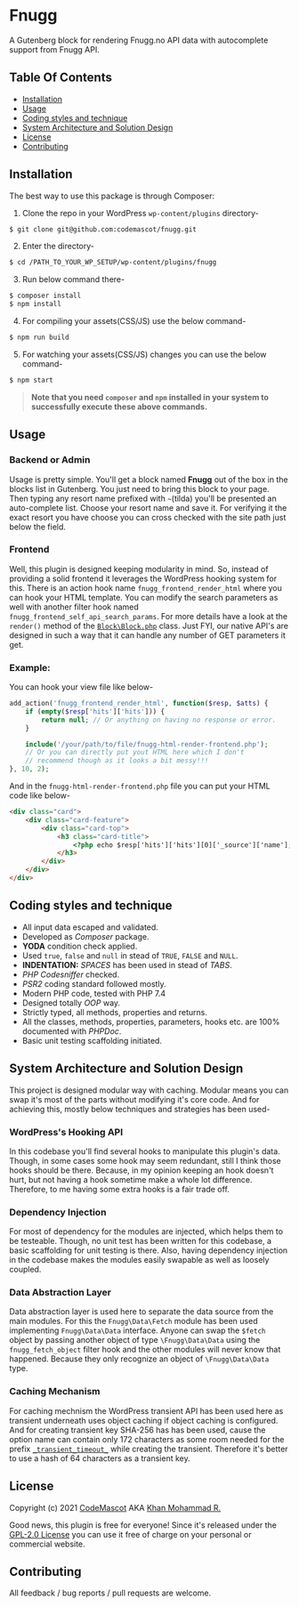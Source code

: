 # Fnugg
A Gutenberg block for rendering Fnugg.no API data with autocomplete support from Fnugg API.

## Table Of Contents

* [Installation](#installation)
* [Usage](#usage)
* [Coding styles and technique](#coding-styles-and-technique)
* [System Architecture and Solution Design](#System-Architecture-and-Solution-Design)
* [License](#license)
* [Contributing](#contributing)

## Installation

The best way to use this package is through Composer:

1. Clone the repo in your WordPress `wp-content/plugins` directory-
```BASH
$ git clone git@github.com:codemascot/fnugg.git
```

2. Enter the directory-
```BASH
$ cd /PATH_TO_YOUR_WP_SETUP/wp-content/plugins/fnugg
```

3. Run below command there-

```BASH
$ composer install
$ npm install
```

4. For compiling your assets(CSS/JS) use the below command-

```BASH
$ npm run build
```

5. For watching your assets(CSS/JS) changes you can use the below command-

```BASH
$ npm start
```

> **Note that you need `composer` and `npm` installed in your system to successfully execute these above commands.**

## Usage

### Backend or Admin
Usage is pretty simple. You'll get a block named **Fnugg** out of the box in the blocks list in Gutenberg. You just need to bring this block to your page. Then typing any resort name prefixed with `~`(tilda) you'll be presented an auto-complete list. Choose your resort name and save it. For verifying it the exact resort you have choose you can cross checked with the site path just below the field.

### Frontend
Well, this plugin is designed keeping modularity in mind. So, instead of providing a solid frontend it leverages the WordPress hooking system for this. There is an action hook name `fnugg_frontend_render_html` where you can hook your HTML template. You can modify the search parameters as well with another filter hook named `fnugg_frontend_self_api_search_params`. For more details have a look at the `render()` method of the [`Block\Block.php`](https://github.com/codemascot/fnugg/blob/main/inc/Block/Block.php) class. Just FYI, our native API's are designed in such a way that it can handle any number of GET parameters it get.

### Example:
You can hook your view file like below-
```PHP
add_action('fnugg_frontend_render_html', function($resp, $atts) {
    if (empty($resp['hits']['hits'])) {
	    return null; // Or anything on having no response or error.
	}

    include('/your/path/to/file/fnugg-html-render-frontend.php');
    // Or you can directly put yout HTML here which I don't
    // recommend though as it looks a bit messy!!!
}, 10, 2);
```
And in the `fnugg-html-render-frontend.php` file you can put your HTML code like below-
```HTML
<div class="card">
    <div class="card-feature">
        <div class="card-top">
            <h3 class="card-title">
				<?php echo $resp['hits']['hits'][0]['_source']['name']; ?>
			</h3>
        </div>
    </div>
</div>
```

## Coding styles and technique
* All input data escaped and validated.
* Developed as *Composer* package.
* **YODA** condition check applied.
* Used `true`, `false` and `null` in stead of `TRUE`, `FALSE` and `NULL`.
* **INDENTATION:** *SPACES* has been used in stead of *TABS*.
* *PHP Codesniffer* checked.
* *PSR2* coding standard followed mostly.
* Modern PHP code, tested with PHP 7.4
* Designed totally *OOP* way.
* Strictly typed, all methods, properties and returns.
* All the classes, methods, properties, parameters, hooks etc. are 100% documented with *PHPDoc*.
* Basic unit testing scaffolding initiated.

## System Architecture and Solution Design

This project is designed modular way with caching. Modular means you can swap it's most of the parts without modifying it's core code. And for achieving this, mostly below techniques and strategies has been used-

### WordPress's Hooking API
In this codebase you'll find several hooks to manipulate this plugin's data. Though, in some cases some hook may seem redundant, still I think those hooks should be there. Because, in my opinion keeping an hook doesn't hurt, but not having a hook sometime make a whole lot difference. Therefore, to me having some extra hooks is a fair trade off.

### Dependency Injection
For most of dependency for the modules are injected, which helps them to be testeable. Though, no unit test has been written for this codebase, a basic scaffolding for unit testing is there. Also, having dependency injection in the codebase makes the modules easily swapable as well as loosely coupled.

### Data Abstraction Layer
Data abstraction layer is used here to separate the data source from the main modules. For this the `Fnugg\Data\Fetch` module has been used implementing `Fnugg\Data\Data` interface. Anyone can swap the `$fetch` object by passing another object of type `\Fnugg\Data\Data` using the `fnugg_fetch_object` filter hook and the other modules will never know that happened. Because they only recognize an object of `\Fnugg\Data\Data` type.

### Caching Mechanism
For caching mechnism the WordPress transient API has been used here as transient underneath uses object caching if object caching is configured. And for creating transient key SHA-256 has has been used, cause the option name can contain only 172 characters as some room needed for the prefix [`_transient_timeout_`](https://github.com/WordPress/wordpress-develop/blob/de330964b1f595b1c2879beb28414bd5854ec025/src/wp-includes/option.php#L878) while creating the transient. Therefore it's better to use a hash of 64 characters as a transient key.

## License
Copyright (c) 2021 [CodeMascot](https://www.codemascot.com/) AKA [Khan Mohammad R.](https://www.codemascot.com/)

Good news, this plugin is free for everyone! Since it's released under the [GPL-2.0 License](LICENSE) you can use it free of charge on your personal or commercial website.

## Contributing

All feedback / bug reports / pull requests are welcome.
